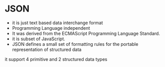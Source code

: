 # JSON

* it is just text based data interchange format
* Programming Language independent
* It was derived from the ECMAScript Programming Language Standard.
* it is subset of JavaScript.
* JSON defines a small set of formatting rules for the portable representation of structured data

it support 4 primitive and 2 structured data types
